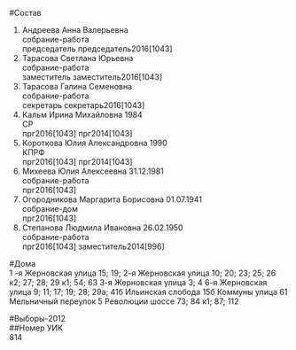 #Состав  
1. Андреева Анна Валерьевна  
    собрание-работа  
    председатель председатель2016[1043]  
2. Тарасова Светлана Юрьевна  
    собрание-работа  
    заместитель заместитель2016[1043]  
3. Тарасова Галина Семеновна  
    собрание-работа  
    секретарь секретарь2016[1043]  
4. Кальм Ирина Михайловна 1984  
    СР  
    прг2016[1043] прг2014[1043]  
5. Короткова Юлия Александровна 1990  
    КПРФ  
    прг2016[1043] прг2014[1043]  
6. Михеева Юлия Алексеевна 31.12.1981  
    собрание-работа  
    прг2016[1043]  
7. Огородникова Маргарита Борисовна 01.07.1941  
    собрание-дом  
    прг2016[1043]  
8. Степанова Людмила Ивановна 26.02.1950  
    собрание-работа  
    прг2016[1043] заместитель2014[996]  
  
#Дома  
1 -я Жерновская улица 15; 19; 2-я Жерновская улица 10; 20; 23; 25; 26 к2; 27; 28; 29 к1; 54; 63 3-я Жерновская улица 3; 4 6-я Жерновская улица 9; 11; 17; 19; 28; 29а; 41б Ильинская слобода 15б Коммуны улица 61 Мельничный переулок 5 Революции шоссе 73; 84 к1; 87; 112  
  
#Выборы-2012  
##Номер УИК  
814  
